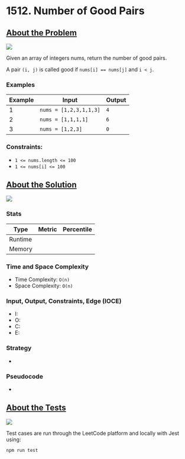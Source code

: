 # 1512. Number of Good Pairs

## <a href='https://leetcode.com/problems/number-of-good-pairs/?envType=daily-question&envId=2023-10-03'>About the Problem</a>

<img src='https://img.shields.io/badge/LeetCode-FFA116.svg?style=for-the-badge&logo=LeetCode&logoColor=white' />

Given an array of integers nums, return the number of good pairs.

A pair `(i, j)` is called good if `nums[i] == nums[j]` and `i < j`.

### Examples

| Example| Input | Output |
| --- | --- | --- |
| 1 | `nums = [1,2,3,1,1,3]` | `4` |
| 2 | `nums = [1,1,1,1]` | `6` |
| 3 | `nums = [1,2,3]` | `0` |

### Constraints:

- `1 <= nums.length <= 100`
- `1 <= nums[i] <= 100`

## <a href='./numIdenticalPairs.js'>About the Solution</a>

<img src='https://img.shields.io/badge/JavaScript-F7DF1E.svg?style=for-the-badge&logo=JavaScript&logoColor=black' />

<!-- Add Metrics from LeetCode -->
### Stats
| Type | Metric | Percentile |
| --- | --- | --- |
| Runtime |  |  |
| Memory |  |  |

<!-- Change Time and Space Complexity -->
### Time and Space Complexity
  - Time Complexity: `O(n)`
  - Space Complexity: `O(n)`

<!-- Planning -->
### Input, Output, Constraints, Edge (IOCE)

  - I:
  - O:
  - C:
  - E:

### Strategy
-

### Pseudocode
-

## <a href='./numIdenticalPairs.test.js'>About the Tests</a>

<img src='https://img.shields.io/badge/Jest-C21325.svg?style=for-the-badge&logo=Jest&logoColor=white' />

Test cases are run through the LeetCode platform and locally with Jest using:
```
npm run test
```